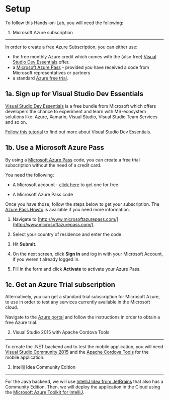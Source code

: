 Setup
=====


To follow this Hands-on-Lab, you will need the following:

 1. Microsoft Azure subscription
 --------------------------------

In order to create a free Azure Subscription, you can either use:

- the free monthly Azure credit which comes with the (also free) [Visual Studio Dev Essentials](https://azure.microsoft.com/en-gb/pricing/member-offers/vs-dev-essentials/) offer.
- a [Microsoft Azure Pass](http://www.microsoftazurepass.com/) - provided you have received a code from Microsoft representatives or partners
- a standard [Azure free trial](https://azure.microsoft.com/en-us/free/).

1a. Sign up for Visual Studio Dev Essentials
---------------------------------------------

[Visual Studio Dev Essentials](https://azure.microsoft.com/en-gb/pricing/member-offers/vs-dev-essentials/) is a free bundle from Microsoft which offers developers the chance to experiment and learn with MS-ecosystem solutions like: Azure, Xamarin, Visual Studio, Visual Studio Team Services and so on.

[Follow this tutorial](https://github.com/awesome-opening-opportunities/technical-documentation/blob/master/docs/vs-dev-essentials.md) to find out more about Visual Studio Dev Essentials.

1b. Use a Microsoft Azure Pass
------------------------------

By using a [Microsoft Azure Pass](http://www.microsoftazurepass.com/) code, you can create a free trial subscription without the need of a credit card.

You need the following:

* A Microsoft account - [click here](https://www.microsoft.com/en-us/account/) to get one for free

* A Microsoft Azure Pass code



Once you have those, follow the steps below to get your subscription. The [Azure Pass Howto](https://www.microsoftazurepass.com/howto) is available if you need more information.

1. Navigate to [http://www.microsoftazurepass.com/](http://www.microsoftazurepass.com/).

2. Select your country of residence and enter the code.

3. Hit **Submit**. 

4. On the next screen, click **Sign In** and log in with your Microsoft Account, if you weren't already logged in.

5. Fill in the form and click **Activate** to activate your Azure Pass.


## 1c. Get an Azure Trial subscription

Alternatively, you can get a standard trial subscription for Microsoft Azure, to use in order to test any services currently available in the Microsoft cloud. 

Navigate to the [Azure portal](https://azure.microsoft.com/en-us/free/) and follow the instructions in order to obtain a free Azure trial.


2. Visual Studio 2015 with Apache Cordova Tools
------------------------------------------------

To create the .NET backend and to test the mobile application, you will need  [Visual Studio Community 2015](https://www.visualstudio.com/vs/community/) and the [Apache Cordova Tools](https://taco.visualstudio.com/) for the mobile application.

3. Intellij Idea Community Edition
----------------------------------
For the Java backend, we will use [IntelliJ Idea from JetBrains](https://www.jetbrains.com/idea/) that also has a Community Edition. Then, we will deploy the application in the Cloud using the [Microsoft Azure Toolkit for IntelliJ](https://plugins.jetbrains.com/plugin/8053).